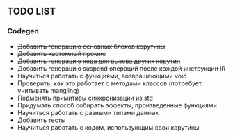 ## TODO LIST

### Codegen

* ~~Добавить генерацию основных блоков корутины~~
* ~~Добавить кастомный промис~~
* ~~Добавить генерацию кода для вызова других корутин~~
* ~~Добавить генерацию suspend операций после каждой инструкции IR~~
* Научиться работать с функциями, возвращающими void
* Проверить, как это работает с методами классов (потребует учитывать mangling)
* Подменять примитивы синхронизации из std
* Придумать способ собирать эффекты, произведенные функциями
* Научиться работать с разными типами данных
* Добавить тесты
* Научиться работать с кодом, использующим свои корутины
